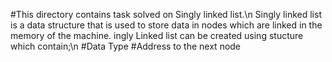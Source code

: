 #This directory contains task solved on Singly linked list.\n
Singly linked list is a data structure that is used to store data in nodes which are linked in the memory of the machine.
ingly Linked list can be created using stucture which contain;\n
#Data Type
#Address to the next node
